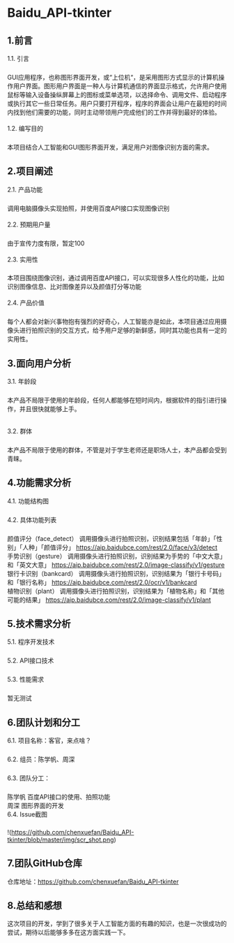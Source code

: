 # Baidu_API-tkinter

1.前言
---
1.1.	引言<br>
###
GUI应用程序，也称图形界面开发，或“上位机“，是采用图形方式显示的计算机操作用户界面。图形用户界面是一种人与计算机通信的界面显示格式，允许用户使用鼠标等输入设备操纵屏幕上的图标或菜单选项，以选择命令、调用文件、启动程序或执行其它一些日常任务。用户只要打开程序，程序的界面会让用户在最短的时间内找到他们需要的功能，同时主动带领用户完成他们的工作并得到最好的体验。<br><br>
1.2.	编写目的<br>	
###
本项目结合人工智能和GUI图形界面开发，满足用户对图像识别方面的需求。
	
2.项目阐述
---
2.1.	产品功能<br>
###
调用电脑摄像头实现拍照，并使用百度API接口实现图像识别<br><br>
2.2.	预期用户量<br>
###
由于宣传力度有限，暂定100<br><br>
2.3.	实用性<br>
###
本项目围绕图像识别，通过调用百度API接口，可以实现很多人性化的功能，比如识别图像信息、比对图像差异以及颜值打分等功能<br><br>
2.4.	产品价值<br>
###
每个人都会对新兴事物抱有强烈的好奇心，人工智能亦是如此，本项目通过应用摄像头进行拍照识别的交互方式，给予用户足够的新鲜感，同时其功能也具有一定的实用性。

3.面向用户分析
---
3.1.	年龄段<br>
###
本产品不局限于使用的年龄段，任何人都能够在短时间内，根据软件的指引进行操作，并且很快就能够上手。<br><br>

3.2.	群体<br>
###
本产品不局限于使用的群体，不管是对于学生老师还是职场人士，本产品都会受到青睐。<br>

4.功能需求分析
---
4.1.	功能结构图<br>
###
4.2.	具体功能列表<br>
###

颜值评分（face_detect）	调用摄像头进行拍照识别，识别结果包括「年龄」「性别」「人种」「颜值评分」	https://aip.baidubce.com/rest/2.0/face/v3/detect
<br>
手势识别（gesture）	调用摄像头进行拍照识别，识别结果为手势的「中文大意」和「英文大意」	https://aip.baidubce.com/rest/2.0/image-classify/v1/gesture
<br>
银行卡识别（bankcard）	调用摄像头进行拍照识别，识别结果为「银行卡号码」和「银行名称」	https://aip.baidubce.com/rest/2.0/ocr/v1/bankcard
<br>
植物识别（plant）	调用摄像头进行拍照识别，识别结果为「植物名称」和「其他可能的结果」	https://aip.baidubce.com/rest/2.0/image-classify/v1/plant


5.技术需求分析
---
5.1.	程序开发技术
###
5.2.	API接口技术 
###
5.3.	性能需求
###
暂无测试

6.团队计划和分工
---
6.1.	项目名称：客官，来点啥？<br>
###
6.2.	组员：陈学帆、周深<br>
###
6.3.	团队分工：<br>
###
陈学帆	百度API接口的使用、拍照功能<br>
周深	图形界面的开发<br>
6.4.	Issue截图
###
!(https://github.com/chenxuefan/Baidu_API-tkinter/blob/master/img/scr_shot.png)

7.团队GitHub仓库
---
仓库地址：https://github.com/chenxuefan/Baidu_API-tkinter
	

8.总结和感想
---
这次项目的开发，学到了很多关于人工智能方面的有趣的知识，也是一次很成功的尝试，期待以后能够多多在这方面实践一下。



